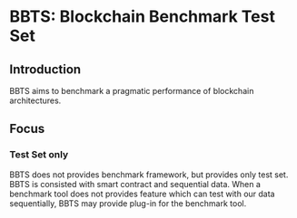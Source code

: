 BBTS: Blockchain Benchmark Test Set
====

## Introduction

BBTS aims to benchmark a pragmatic performance of blockchain architectures.

## Focus

### Test Set only

BBTS does not provides benchmark framework, but provides only test set.
BBTS is consisted with smart contract and sequential data.
When a benchmark tool does not provides feature which can test with our data sequentially, BBTS may provide plug-in for the benchmark tool.
